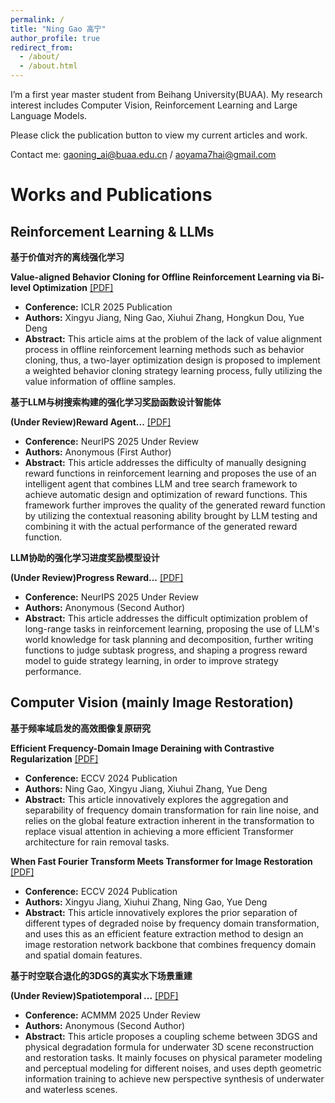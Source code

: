 ```yaml
---
permalink: /
title: "Ning Gao 高宁"
author_profile: true
redirect_from: 
  - /about/
  - /about.html
---
```


I’m a first year master student from Beihang University(BUAA). My research interest includes Computer Vision, Reinforcement Learning and Large Language Models.

Please click the publication button to view my current articles and work.

Contact me: gaoning_ai@buaa.edu.cn / aoyama7hai@gmail.com

# Works and Publications

## Reinforcement Learning & LLMs

**基于价值对齐的离线强化学习**

**Value-aligned Behavior Cloning for Offline Reinforcement Learning via Bi-level Optimization** [ [PDF] ](/files/ICLR2025_OfflineRL.pdf)
* **Conference:** ICLR 2025 Publication
* **Authors:** Xingyu Jiang, Ning Gao, Xiuhui Zhang, Hongkun Dou, Yue Deng
* **Abstract:** This article aims at the problem of the lack of value alignment process in offline reinforcement learning methods such as behavior cloning, thus, a two-layer optimization design is proposed to implement a weighted behavior cloning strategy learning process, fully utilizing the value information of offline samples.

**基于LLM与树搜索构建的强化学习奖励函数设计智能体**

**(Under Review)Reward Agent...** [ [PDF] ](/files/NeurIPS2025Review_RewardFunctionAgent.pdf)
* **Conference:** NeurIPS 2025 Under Review
* **Authors:** Anonymous (First Author)
* **Abstract:** This article addresses the difficulty of manually designing reward functions in reinforcement learning and proposes the use of an intelligent agent that combines LLM and tree search framework to achieve automatic design and optimization of reward functions. This framework further improves the quality of the generated reward function by utilizing the contextual reasoning ability brought by LLM testing and combining it with the actual performance of the generated reward function.

**LLM协助的强化学习进度奖励模型设计**

**(Under Review)Progress Reward...** [ [PDF] ](/files/NeurIPS2025Review_PRMinRLwithLLM.pdf)
* **Conference:** NeurIPS 2025 Under Review
* **Authors:** Anonymous (Second Author)
* **Abstract:** This article addresses the difficult optimization problem of long-range tasks in reinforcement learning, proposing the use of LLM's world knowledge for task planning and decomposition, further writing functions to judge subtask progress, and shaping a progress reward model to guide strategy learning, in order to improve strategy performance.

## Computer Vision (mainly Image Restoration)

**基于频率域启发的高效图像复原研究**

**Efficient Frequency-Domain Image Deraining with Contrastive Regularization** [ [PDF] ](/files/ECCV2024_Deraining.pdf)
* **Conference:** ECCV 2024 Publication
* **Authors:** Ning Gao, Xingyu Jiang, Xiuhui Zhang, Yue Deng
* **Abstract:** This article innovatively explores the aggregation and separability of frequency domain transformation for rain line noise, and relies on the global feature extraction inherent in the transformation to replace visual attention in achieving a more efficient Transformer architecture for rain removal tasks.

**When Fast Fourier Transform Meets Transformer for Image Restoration** [ [PDF] ](/files/ECCV2024_ImageRestoration.pdf)
* **Conference:** ECCV 2024 Publication
* **Authors:** Xingyu Jiang, Xiuhui Zhang, Ning Gao, Yue Deng
* **Abstract:** This article innovatively explores the prior separation of different types of degraded noise by frequency domain transformation, and uses this as an efficient feature extraction method to design an image restoration network backbone that combines frequency domain and spatial domain features.

**基于时空联合退化的3DGS的真实水下场景重建**

**(Under Review)Spatiotemporal ...** [ [PDF] ](/files/ACMMM2025Review_Underwater3DGS.pdf)
* **Conference:** ACMMM 2025 Under Review
* **Authors:** Anonymous (Second Author)
* **Abstract:** This article proposes a coupling scheme between 3DGS and physical degradation formula for underwater 3D scene reconstruction and restoration tasks. It mainly focuses on physical parameter modeling and perceptual modeling for different noises, and uses depth geometric information training to achieve new perspective synthesis of underwater and waterless scenes.
